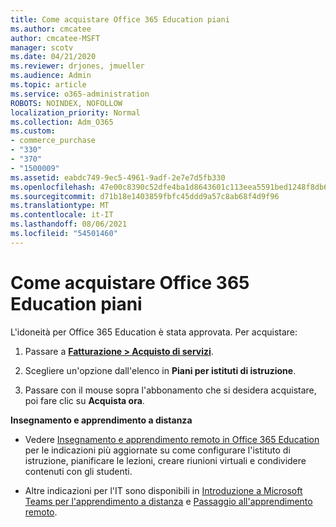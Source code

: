 ```yaml
---
title: Come acquistare Office 365 Education piani
ms.author: cmcatee
author: cmcatee-MSFT
manager: scotv
ms.date: 04/21/2020
ms.reviewer: drjones, jmueller
ms.audience: Admin
ms.topic: article
ms.service: o365-administration
ROBOTS: NOINDEX, NOFOLLOW
localization_priority: Normal
ms.collection: Adm_O365
ms.custom:
- commerce_purchase
- "330"
- "370"
- "1500009"
ms.assetid: eabdc749-9ec5-4961-9adf-2e7e7d5fb330
ms.openlocfilehash: 47e00c8390c52dfe4ba1d8643601c113eea5591bed1248f8db6fe6d20cfa13c3
ms.sourcegitcommit: d71b18e1403859fbfc45ddd9a57c8ab68f4d9f96
ms.translationtype: MT
ms.contentlocale: it-IT
ms.lasthandoff: 08/06/2021
ms.locfileid: "54501460"
---
```

# <a name="how-to-purchase-office-365-education-plans"></a>Come acquistare Office 365 Education piani

L'idoneità per Office 365 Education è stata approvata.  Per acquistare:

1. Passare a **[Fatturazione > Acquisto di servizi](https://portal.office.com/AdminPortal/Home#/catalog)**.

2. Scegliere un'opzione dall'elenco in **Piani per istituti di istruzione**.

3. Passare con il mouse sopra l'abbonamento che si desidera acquistare, poi fare clic su **Acquista ora**.

**Insegnamento e apprendimento a distanza**

- Vedere [Insegnamento e apprendimento remoto in Office 365 Education](https://support.office.com/article/remote-teaching-and-learning-in-office-365-education-f651ccae-7b65-478b-8366-51bb884025c4) per le indicazioni più aggiornate su come configurare l'istituto di istruzione, pianificare le lezioni, creare riunioni virtuali e condividere contenuti con gli studenti.

- Altre indicazioni per l'IT sono disponibili in [Introduzione a Microsoft Teams per l'apprendimento a distanza](/MicrosoftTeams/remote-learning-edu) e [Passaggio all'apprendimento remoto](https://www.microsoft.com/education/remote-learning).
